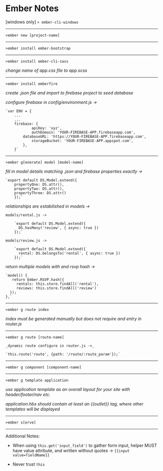 # Ember Notes

[windows only] `> ember-cli-windows`

----------------------------------

`>ember new [project-name]`

----------------------------------

`>ember install ember-bootstrap`

----------------------------------
 
`>ember install ember-cli-sass`

  _change name of app.css file to app.scss_

----------------------------------

`>ember install emberfire`
  
  _create .json file and import to firebase project to seed database_
  
  _configure firebase in config/environment.js ->_
	
	`var ENV = { 
		...
		...
	 	firebase: {
    		  	apiKey: 'xyz',
    		  	authDomain: 'YOUR-FIREBASE-APP.firebaseapp.com',
   	 	  	databaseURL: 'https://YOUR-FIREBASE-APP.firebaseapp.com',
    		  	storageBucket: 'YOUR-FIREBASE-APP.appspot.com',
  		  	},
		}`

----------------------------------

`>ember g[enerate] model [model-name]`

  _fill in model details matching .json and firebase properties exactly ->_

	`export default DS.Model.extend({
  		propertyOne: DS.attr(),
  		propertyTwo: DS.attr(),
  		propertyThree: DS.attr()
		});`

  _relationships are estabilished in models ->_

	models/rental.js ->
 
		`export default DS.Model.extend({
		  DS.hasMany('review', { async: true })
		});`

	models/review.js ->

		`export default DS.Model.extend({
  		  rental: DS.belongsTo('rental', { async: true })
		});`

  _return multiple models with and rsvp hash ->_
  
    `model() {
       return Ember.RSVP.hash({
         rentals: this.store.findAll('rental'),
         reviews: this.store.findAll('review')
      });
    },`

----------------------------------

`>ember g route index`

  _index must be generated manually but does not require and entry in router.js_

----------------------------------

`>ember g route [route-name]`

	_dynamic route configure in router.js ->_
	 
	`this.route('route', {path: '/route/:route_param'});`

----------------------------------

`>ember g component [component-name]`

----------------------------------

`>ember g template application`

  _use application template as an overall layout for your site with header/footer/nav etc._

  _application.hbs should contain at least an {{outlet}} tag, where other templates will be displayed_

----------------------------------

`>ember s[erve]`

----------------------------------

Additional Notes:

- When using `this.get('input_field')` to gather form input, helper MUST have value attribute, and written without quotes -> `{{input value=fieldName}}`

- Never trust `this`
